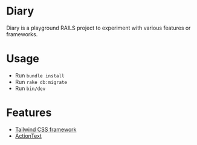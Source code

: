 # Diary

Diary is a playground RAILS project to experiment with various features or frameworks.

# Usage

- Run `bundle install`
- Run `rake db:migrate`
- Run `bin/dev`

# Features

- [Tailwind CSS framework](https://tailwindcss.com)
- [ActionText](https://guides.rubyonrails.org/action_text_overview.html)
